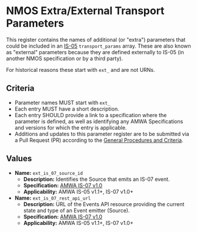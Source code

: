 # NMOS Extra/External Transport Parameters

This register contains the names of additional (or "extra") parameters that could be included in an [IS-05](https://specs.amwa.tv/is-05) `transport_params` array. These are also known as "external" parameters because they are defined externally to IS-05 (in another NMOS specification or by a third party).

For historical reasons these start with `ext_` and are not URNs.

## Criteria

- Parameter names MUST start with `ext_`
- Each entry MUST have a short description.
- Each entry SHOULD provide a link to a specification where the parameter is defined, as well as identifying any AMWA Specifications and versions for which the entry is applicable.
- Additions and updates to this parameter register are to be submitted via a Pull Request (PR) according to the [General Procedures and Criteria](../common/).

## Values

- **Name:** `ext_is_07_source_id`
  - **Description:** Identifies the Source that emits an IS-07 event.
  - **Specification:** [AMWA IS-07 v1.0](https://github.com/AMWA-TV/nmos-event-tally/tree/v1.0.x)
  - **Applicability:** AMWA IS-05 v1.1+, IS-07 v1.0+
- **Name:** `ext_is_07_rest_api_url`
  - **Description:** URL of the Events API resource providing the current state and type of an Event emitter (Source).
  - **Specification:** [AMWA IS-07 v1.0](https://github.com/AMWA-TV/nmos-event-tally/tree/v1.0.x)
  - **Applicability:** AMWA IS-05 v1.1+, IS-07 v1.0+
